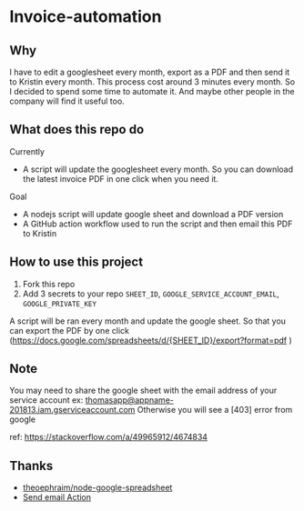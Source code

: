 # Invoice-automation

## Why

I have to edit a googlesheet every month, export as a PDF and then send it to Kristin every month. This process cost around 3 minutes every month. So I decided to spend some time to automate it. And maybe other people in the company will find it useful too.

## What does this repo do

Currently
- A script will update the googlesheet every month. So you can download the latest invoice PDF in one click when you need it.


Goal
- A nodejs script will update google sheet and download a PDF version
- A GitHub action workflow used to run the script and then email this PDF to Kristin

## How to use this project

1. Fork this repo
2. Add 3 secrets to your repo `SHEET_ID`, `GOOGLE_SERVICE_ACCOUNT_EMAIL`, `GOOGLE_PRIVATE_KEY`

A script will be ran every month and update the google sheet. So that you can export the PDF by one click (https://docs.google.com/spreadsheets/d/{SHEET_ID}/export?format=pdf )

## Note

You may need to share the google sheet with the email address of your service account ex: thomasapp@appname-201813.iam.gserviceaccount.com 
Otherwise you will see a [403] error from google

ref: https://stackoverflow.com/a/49965912/4674834

## Thanks

- [theoephraim/node-google-spreadsheet](https://github.com/theoephraim/node-google-spreadsheet)
- [Send email Action](https://github.com/marketplace/actions/send-email)